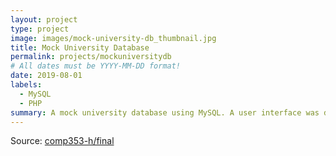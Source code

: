 ```yaml
---
layout: project
type: project
image: images/mock-university-db_thumbnail.jpg
title: Mock University Database
permalink: projects/mockuniversitydb
# All dates must be YYYY-MM-DD format!
date: 2019-08-01
labels:
  - MySQL
  - PHP
summary: A mock university database using MySQL. A user interface was developed allowing the user to enter queries and generate tables in a browser. 
---
```

Source: <a href="https://github.com/comp353-h/final"><i class="large github icon"></i>comp353-h/final</a>